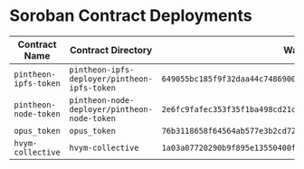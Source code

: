 # Soroban Contract Deployments

| Contract Name | Contract Directory | Wasm Hash | Contract ID |
|--------------|-------------------|--------------------------------------------------------------|----------------------------------------------------------|
| `pintheon-ipfs-token` | `pintheon-ipfs-deployer/pintheon-ipfs-token` | `649055bc185f9f32daa44c748690018d24cc2d7413848239d771f3101c5f2f9f` | `None` |
| `pintheon-node-token` | `pintheon-node-deployer/pintheon-node-token` | `2e6fc9fafec353f35f1ba498cd21c988b8d2516e418491473f8f3a132c71a3e0` | `None` |
| `opus_token` | `opus_token` | `76b3118658f64564ab577e3b2cd7218213dbdd86a51c315b7b3034c300d7c58d` | `None` |
| `hvym-collective` | `hvym-collective` | `1a03a07720290b9f895e13550400f6e8ade93fc8791432249345d34dcdbac237` | `CA52LPCUG6MVVPXDSACNXAN6EOCTDMB3WP555F5KL3AYMIGPEP5AHVCI` |
